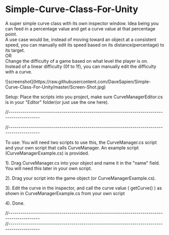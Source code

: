 <h1>Simple-Curve-Class-For-Unity</h1>

<p>A super simple curve class with its own inspector window.
Idea being you can feed in a percentage value and get a curve value at that percentage point.<br>
A use case would be, instead of moving toward an object at a consistent speed, you can manually edit its speed based on its distance(percentage) to its target.<br>
OR<br>
Change the difficulty of a game based on what level the player is on. Instead of a linear difficulty (0f to 1f), you can manually edit the difficulty with a curve. 

</p>
![screenshot](https://raw.githubusercontent.com/DaveSapien/Simple-Curve-Class-For-Unity/master/Screen-Shot.jpg)
<p>

Setup: 
Place the scripts into you project, make sure CurveManagerEditor.cs is in your "Editor" folder(or just use the one here).<p>
//---------------------------------------------------------------------------------------------<p>
//---------------------------------------------------------------------------------------------<p>
To use:
You will need two scripts to use this, the CurveManager.cs script and your own script that calls CurveManager. An example script (CurveManagerExample.cs) is provided.</p>

<p>1). Drag CurveManager.cs into your object and name it in the "name" field. You will need this later in your own script.</p>

<p>2). Drag your script into the game object (or CurveManagerExample.cs).</p>

<p>3). Edit the curve in the inspector, and call the curve value ( getCurve() ) as shown in CurveManagerExample.cs from your own script</p>

<p>4). Done.<p>
//---------------------------------------------------------------------------------------------<br>
//---------------------------------------------------------------------------------------------<p>


